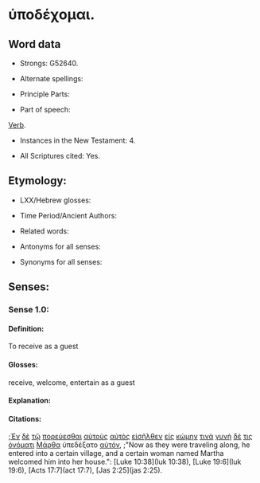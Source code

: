 # ὑποδέχομαι.

<!-- Status: S2=NeedsFinalCheck -->
<!-- Lexica used for edits: BDAG, FFM, LN, A-S -->

## Word data

* Strongs: G52640.


* Alternate spellings:

* Principle Parts: 

* Part of speech: 

[Verb](http://ugg.readthedocs.io/en/latest/verb.html).

* Instances in the New Testament: 4.

* All Scriptures cited: Yes.

## Etymology: 

* LXX/Hebrew glosses: 

* Time Period/Ancient Authors: 

* Related words: 

* Antonyms for all senses:

* Synonyms for all senses: 

## Senses:

### Sense 1.0:

#### Definition: 

To receive as a guest

#### Glosses:

receive, welcome, entertain as a guest

#### Explanation:

#### Citations:

;[Ἐν](../G17220/01.md) [δὲ](../G11610/01.md) [τῷ](../G35880/01.md) [πορεύεσθαι](../G41980/01.md) [αὐτοὺς](../G08460/01.md) [αὐτὸς](../G08460/01.md) [εἰσῆλθεν](../G15250/01.md) [εἰς](../G15190/01.md) [κώμην](../G29680/01.md) [τινά](../G51000/01.md) [γυνὴ](../G11350/01.md) [δέ](../G11610/01.md) [τις](../G51000/01.md) [ὀνόματι](../G36860/01.md) [Μάρθα](../G31360/01.md) ὑπεδέξατο [αὐτόν](../G08460/01.md), 
;"Now as they were traveling along, he entered into a certain village, and a certain woman named Martha welcomed him into her house.":
[Luke 10:38](luk 10:38),  [Luke 19:6](luk 19:6),  [Acts 17:7](act 17:7),  [Jas 2:25](jas 2:25).
